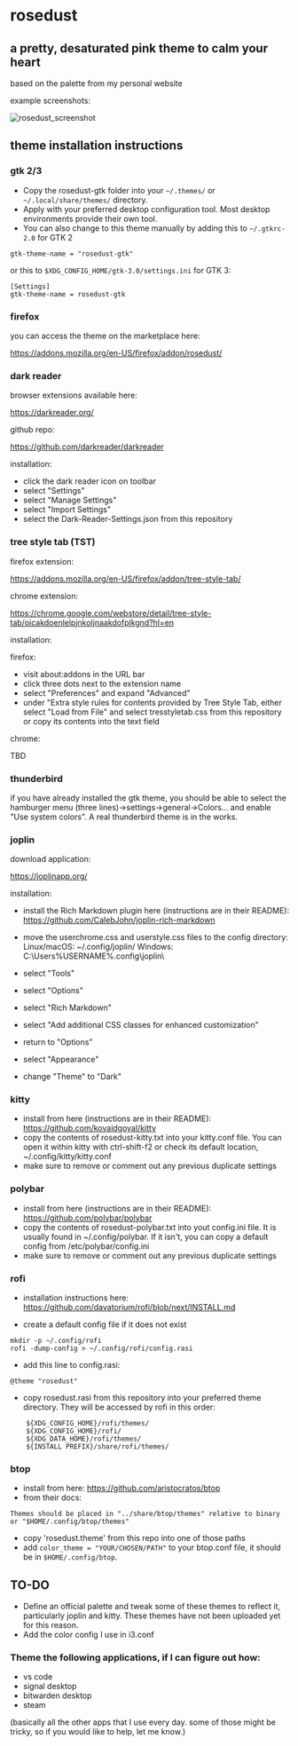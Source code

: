 # rosedust
## a pretty, desaturated pink theme to calm your heart
based on the palette from my personal website

example screenshots:

![rosedust_screenshot](https://user-images.githubusercontent.com/791713/216839816-94255980-4780-4387-a8eb-1fa83d03afd5.png)

## theme installation instructions

### gtk 2/3

- Copy the rosedust-gtk folder into your `~/.themes/` or `~/.local/share/themes/` directory. 
- Apply with your preferred desktop configuration tool. Most desktop environments provide their own tool.
- You can also change to this theme manually by adding this to `~/.gtkrc-2.0` for GTK 2
```
gtk-theme-name = "rosedust-gtk"
```
or this to `$XDG_CONFIG_HOME/gtk-3.0/settings.ini` for GTK 3:
```
[Settings]
gtk-theme-name = rosedust-gtk
```

### firefox

you can access the theme on the marketplace here:

https://addons.mozilla.org/en-US/firefox/addon/rosedust/

### dark reader

browser extensions available here:

https://darkreader.org/

github repo:

https://github.com/darkreader/darkreader

installation: 
- click the dark reader icon on toolbar
- select "Settings"
- select "Manage Settings"
- select "Import Settings"
- select the Dark-Reader-Settings.json from this repository

### tree style tab (TST)

firefox extension:

https://addons.mozilla.org/en-US/firefox/addon/tree-style-tab/

chrome extension:

https://chrome.google.com/webstore/detail/tree-style-tab/oicakdoenlelpjnkoljnaakdofplkgnd?hl=en

installation:

firefox:

- visit about:addons in the URL bar
- click three dots next to the extension name
- select "Preferences" and expand "Advanced"
- under "Extra style rules for contents provided by Tree Style Tab, either select "Load from File" and select tresstyletab.css from this repository or copy its contents into the text field

chrome:

TBD

### thunderbird

if you have already installed the gtk theme, you should be able to select the hamburger menu (three lines)->settings->general->Colors... and enable "Use system colors". A real thunderbird theme is in the works.


### joplin

download application:

https://joplinapp.org/

installation:

- install the Rich Markdown plugin here (instructions are in their README):
https://github.com/CalebJohn/joplin-rich-markdown
- move the userchrome.css and userstyle.css files to the config directory:
Linux/macOS: ~/.config/joplin/
Windows: C:\Users\%USERNAME%\.config\joplin\

- select "Tools"
- select "Options"
- select "Rich Markdown" 
- select "Add additional CSS classes for enhanced customization"
- return to "Options"
- select "Appearance"
- change "Theme" to "Dark"

### kitty

- install from here (instructions are in their README):
https://github.com/kovaidgoyal/kitty
- copy the contents of rosedust-kitty.txt into your kitty.conf file. You can open it within kitty with ctrl-shift-f2 or check its default location, ~/.config/kitty/kitty.conf
- make sure to remove or comment out any previous duplicate settings

### polybar

- install from here (instructions are in their README):
https://github.com/polybar/polybar
- copy the contents of rosedust-polybar.txt into yout config.ini file. It is usually found in ~/.config/polybar. If it isn't, you can copy a default config from /etc/polybar/config.ini
- make sure to remove or comment out any previous duplicate settings

### rofi

- installation instructions here:
https://github.com/davatorium/rofi/blob/next/INSTALL.md

- create a default config file if it does not exist
```
mkdir -p ~/.config/rofi
rofi -dump-config > ~/.config/rofi/config.rasi
```

- add this line to config.rasi:
```
@theme "rosedust"
```

- copy rosedust.rasi from this repository into your preferred theme directory. They will be accessed by rofi in this order:
```
    ${XDG_CONFIG_HOME}/rofi/themes/
    ${XDG_CONFIG_HOME}/rofi/
    ${XDG_DATA_HOME}/rofi/themes/
    ${INSTALL PREFIX}/share/rofi/themes/
```

### btop

- install from here:
https://github.com/aristocratos/btop
- from their docs:
```
Themes should be placed in "../share/btop/themes" relative to binary or "$HOME/.config/btop/themes"
```
- copy 'rosedust.theme' from this repo into one of those paths
- add `color_theme = "YOUR/CHOSEN/PATH"` to your btop.conf file, it should be in `$HOME/.config/btop`.

## TO-DO

- Define an official palette and tweak some of these themes to reflect it, particularly joplin and kitty. These themes have not been uploaded yet for this reason.
- Add the color config I use in i3.conf
### Theme the following applications, if I can figure out how:
- vs code
- signal desktop
- bitwarden desktop
- steam

(basically all the other apps that I use every day. some of those might be tricky, so if you would like to help, let me know.)

